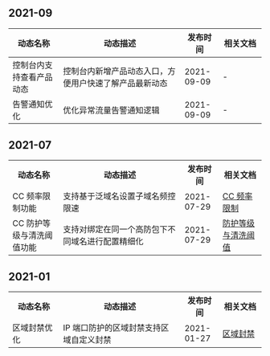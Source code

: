 
## 2021-09
<table>
<tr><th width=20%>动态名称</th><th width=48%>动态描述</th><th width=15%>发布时间</th><th width=20%>相关文档</th></tr>
<tbody><tr>
<td>控制台内支持查看产品动态</td>
<td>控制台内新增产品动态入口，方便用户快速了解产品最新动态	</td>
<td>2021-09-09</td>
<td>-</tr>
<tr>
<td>告警通知优化	</td>
<td>优化异常流量告警通知逻辑</td>
<td>2021-09-09</td>
<td>-</tr>
<tr>
</tbody></table>

## 2021-07
<table>
<tr><th width=20%>动态名称</th><th width=48%>动态描述</th><th width=15%>发布时间</th><th width=20%>相关文档</th></tr>
<tr><td>CC 频率限制功能</td><td>支持基于泛域名设置子域名频控限速</td><td>2021-07-29</td><td><a href="https://cloud.tencent.com/document/product/1021/43925">CC 频率限制</a>
</tr>
</tr>
<tr><td>CC 防护等级与清洗阈值功能</td><td>支持对绑定在同一个高防包下不同域名进行配置精细化	</td><td>2021-07-29</td><td><a href="https://cloud.tencent.com/document/product/1021/43921">防护等级与清洗阈值</a>
</table>

## 2021-01
<table>
<tr><th width=20%>动态名称</th><th width=48%>动态描述</th><th width=15%>发布时间</th><th width=20%>相关文档</th></tr>
</tr>
</tr>
<tr><td>区域封禁优化	</td><td>IP 端口防护的区域封禁支持区域自定义封禁</td><td>2021-01-27</td><td><a href="https://cloud.tencent.com/document/product/1021/59000">区域封禁</a>
</table>
